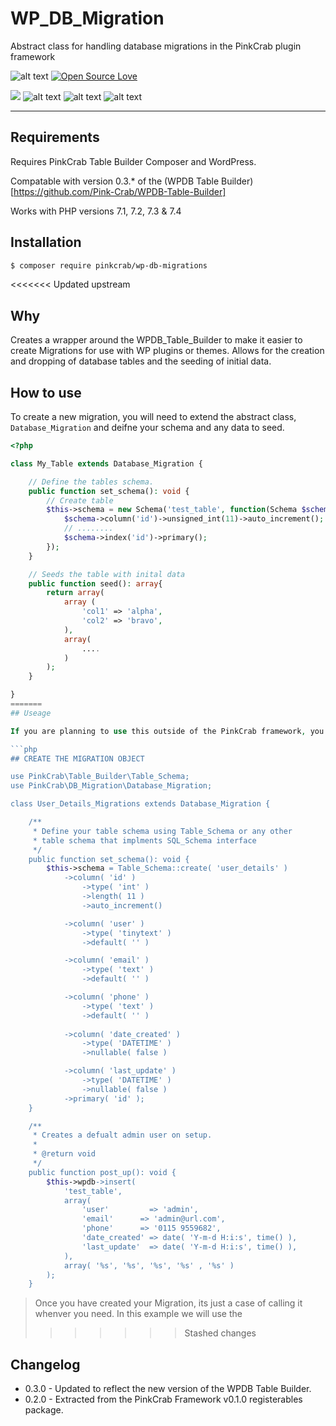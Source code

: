 # WP_DB_Migration
Abstract class for handling database migrations in the PinkCrab plugin framework


![alt text](https://img.shields.io/badge/Current_Version-0.2.0-yellow.svg?style=flat " ") 
[![Open Source Love](https://badges.frapsoft.com/os/mit/mit.svg?v=102)]()

![](https://github.com/Pink-Crab/WP_DB_Migration/workflows/PinkCrab_GitHub_CI/badge.svg " ")
![alt text](https://img.shields.io/badge/PHPStan-level%208-brightgreen.svg?style=flat " ")
![alt text](https://img.shields.io/badge/WP_PHPUnit-V5-brightgreen.svg?style=flat " ")
![alt text](https://img.shields.io/badge/PHPCS-WP_Extra-brightgreen.svg?style=flat " ")

 

***********************************************

## Requirements

Requires PinkCrab Table Builder Composer and WordPress.

Compatable with version 0.3.* of the (WPDB Table Builder)[https://github.com/Pink-Crab/WPDB-Table-Builder]

Works with PHP versions 7.1, 7.2, 7.3 & 7.4


## Installation

``` bash
$ composer require pinkcrab/wp-db-migrations
```

<<<<<<< Updated upstream
## Why

Creates a wrapper around the WPDB_Table_Builder to make it easier to create Migrations for use with WP plugins or themes. Allows for the creation and dropping of database tables and the seeding of initial data.

## How to use

To create a new migration, you will need to extend the abstract class, ```Database_Migration``` and deifne your schema and any data to seed.

```php
<?php

class My_Table extends Database_Migration {

	// Define the tables schema.
    public function set_schema(): void {		
		// Create table
		$this->schema = new Schema('test_table', function(Schema $schema): void{
			$schema->column('id')->unsigned_int(11)->auto_increment();
		    // ........			
			$schema->index('id')->primary();
		});
	}

    // Seeds the table with inital data
    public function seed(): array{
        return array(
			array (
                'col1' => 'alpha',
			    'col2' => 'bravo',
            ),
            array(
                ....
            )
		);
    }

}
=======
## Useage

If you are planning to use this outside of the PinkCrab framework, you will need to manually inject the dependencies (or use your own DI Container)

```php
## CREATE THE MIGRATION OBJECT

use PinkCrab\Table_Builder\Table_Schema;
use PinkCrab\DB_Migration\Database_Migration;

class User_Details_Migrations extends Database_Migration {

    /**
     * Define your table schema using Table_Schema or any other
     * table schema that implments SQL_Schema interface
     */ 
	public function set_schema(): void {
		$this->schema = Table_Schema::create( 'user_details' )
			->column( 'id' )
				->type( 'int' )
				->length( 11 )
				->auto_increment()

			->column( 'user' )
				->type( 'tinytext' )
				->default( '' )

			->column( 'email' )
				->type( 'text' )
				->default( '' )

            ->column( 'phone' )
				->type( 'text' )
				->default( '' )
			
            ->column( 'date_created' )
				->type( 'DATETIME' )
				->nullable( false )

			->column( 'last_update' )
				->type( 'DATETIME' )
				->nullable( false )
			->primary( 'id' );
	}

	/**
	 * Creates a defualt admin user on setup.
	 *
	 * @return void
	 */
	public function post_up(): void {
		$this->wpdb->insert(
			'test_table',
			array(
				'user'         => 'admin',
				'email'      => 'admin@url.com',
				'phone'      => '0115 9559682',
				'date_created' => date( 'Y-m-d H:i:s', time() ),
				'last_update'  => date( 'Y-m-d H:i:s', time() ),
			),
			array( '%s', '%s', '%s', '%s' , '%s' )
		);
	}
```
> Once you have created your Migration, its just a case of calling it whenver you need. In this example we will use the 
>>>>>>> Stashed changes

## Changelog

* 0.3.0 - Updated to reflect the new version of the WPDB Table Builder.
* 0.2.0 - Extracted from the PinkCrab Framework v0.1.0 registerables package.


